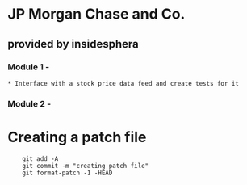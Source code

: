 # JP Morgan Chase and Co.
## provided by insidesphera

### Module 1 - 
	* Interface with a stock price data feed and create tests for it 
### Module 2 -
 

# Creating a patch file

``` 
	git add -A
	git commit -m "creating patch file"
	git format-patch -1 -HEAD
```
